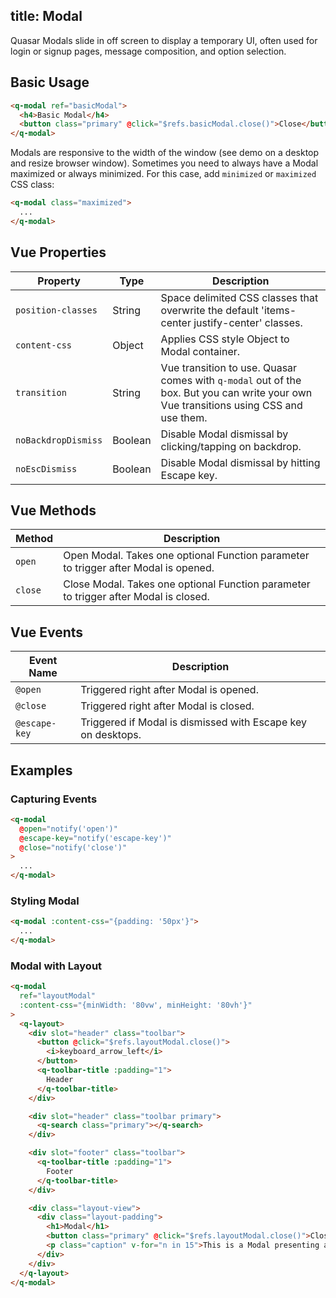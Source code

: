title: Modal
---
Quasar Modals slide in off screen to display a temporary UI, often used for login or signup pages, message composition, and option selection.

<input type="hidden" data-fullpage-demo="web-components/modal">

## Basic Usage
``` html
<q-modal ref="basicModal">
  <h4>Basic Modal</h4>
  <button class="primary" @click="$refs.basicModal.close()">Close</button>
</q-modal>
```

Modals are responsive to the width of the window (see demo on a desktop and resize browser window). Sometimes you need to always have a Modal maximized or always minimized. For this case, add `minimized` or `maximized` CSS class:
``` html
<q-modal class="maximized">
  ...
</q-modal>
```

## Vue Properties
| Property | Type | Description |
| --- | --- | --- |
| `position-classes` | String | Space delimited CSS classes that overwrite the default 'items-center justify-center' classes. |
| `content-css` | Object | Applies CSS style Object to Modal container. |
| `transition` | String | Vue transition to use. Quasar comes with `q-modal` out of the box. But you can write your own Vue transitions using CSS and use them. |
| `noBackdropDismiss` | Boolean | Disable Modal dismissal by clicking/tapping on backdrop. |
| `noEscDismiss` | Boolean | Disable Modal dismissal by hitting Escape key. |

## Vue Methods
| Method | Description |
| --- | --- |
| `open` | Open Modal. Takes one optional Function parameter to trigger after Modal is opened. |
| `close` | Close Modal. Takes one optional Function parameter to trigger after Modal is closed. |

## Vue Events
| Event Name | Description |
| --- | --- |
| `@open` | Triggered right after Modal is opened. |
| `@close` | Triggered right after Modal is closed. |
| `@escape-key` | Triggered if Modal is dismissed with Escape key on desktops. |

## Examples

### Capturing Events
``` html
<q-modal
  @open="notify('open')"
  @escape-key="notify('escape-key')"
  @close="notify('close')"
>
  ...
</q-modal>
```
### Styling Modal
``` html
<q-modal :content-css="{padding: '50px'}">
  ...
</q-modal>
```

### Modal with Layout
``` html
<q-modal
  ref="layoutModal"
  :content-css="{minWidth: '80vw', minHeight: '80vh'}"
>
  <q-layout>
    <div slot="header" class="toolbar">
      <button @click="$refs.layoutModal.close()">
        <i>keyboard_arrow_left</i>
      </button>
      <q-toolbar-title :padding="1">
        Header
      </q-toolbar-title>
    </div>

    <div slot="header" class="toolbar primary">
      <q-search class="primary"></q-search>
    </div>

    <div slot="footer" class="toolbar">
      <q-toolbar-title :padding="1">
        Footer
      </q-toolbar-title>
    </div>

    <div class="layout-view">
      <div class="layout-padding">
        <h1>Modal</h1>
        <button class="primary" @click="$refs.layoutModal.close()">Close</button>
        <p class="caption" v-for="n in 15">This is a Modal presenting a Layout.</p>
      </div>
    </div>
  </q-layout>
</q-modal>
```
